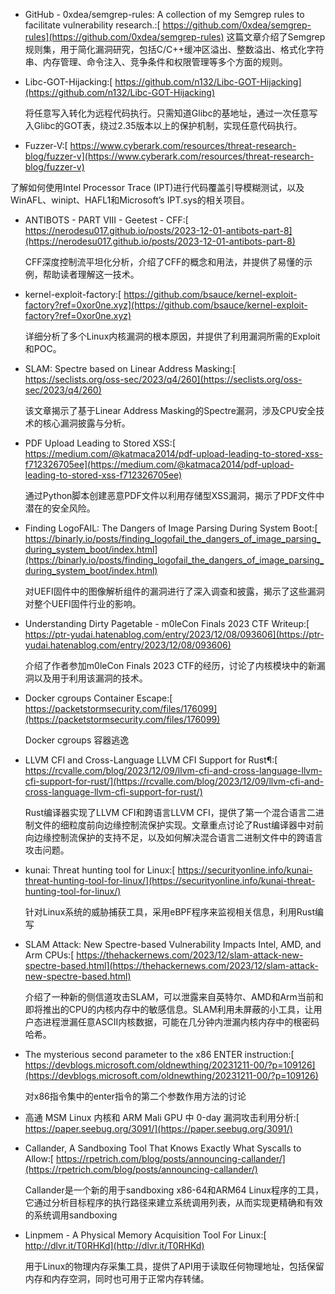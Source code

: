 * GitHub - 0xdea/semgrep-rules: A collection of my Semgrep rules to facilitate vulnerability research.:[
  https://github.com/0xdea/semgrep-rules](https://github.com/0xdea/semgrep-rules)
  这篇文章介绍了Semgrep规则集，用于简化漏洞研究，包括C/C++缓冲区溢出、整数溢出、格式化字符串、内存管理、命令注入、竞争条件和权限管理等多个方面的规则。

* Libc-GOT-Hijacking:[
  https://github.com/n132/Libc-GOT-Hijacking](https://github.com/n132/Libc-GOT-Hijacking)

  将任意写入转化为远程代码执行。只需知道Glibc的基地址，通过一次任意写入Glibc的GOT表，绕过2.35版本以上的保护机制，实现任意代码执行。 

*  Fuzzer-V:[
  https://www.cyberark.com/resources/threat-research-blog/fuzzer-v](https://www.cyberark.com/resources/threat-research-blog/fuzzer-v)

  了解如何使用Intel Processor Trace (IPT)进行代码覆盖引导模糊测试，以及WinAFL、winipt、HAFL1和Microsoft’s IPT.sys的相关项目。 

* ANTIBOTS - PART VIII - Geetest - CFF:[
  https://nerodesu017.github.io/posts/2023-12-01-antibots-part-8](https://nerodesu017.github.io/posts/2023-12-01-antibots-part-8)

  CFF深度控制流平坦化分析，介绍了CFF的概念和用法，并提供了易懂的示例，帮助读者理解这一技术。 

* kernel-exploit-factory:[
  https://github.com/bsauce/kernel-exploit-factory?ref=0xor0ne.xyz](https://github.com/bsauce/kernel-exploit-factory?ref=0xor0ne.xyz)

  详细分析了多个Linux内核漏洞的根本原因，并提供了利用漏洞所需的Exploit和POC。

* SLAM: Spectre based on Linear Address Masking:[
  https://seclists.org/oss-sec/2023/q4/260](https://seclists.org/oss-sec/2023/q4/260)

  该文章揭示了基于Linear Address Masking的Spectre漏洞，涉及CPU安全技术的核心漏洞披露与分析。 

* PDF Upload Leading to Stored XSS:[
  https://medium.com/@katmaca2014/pdf-upload-leading-to-stored-xss-f712326705ee](https://medium.com/@katmaca2014/pdf-upload-leading-to-stored-xss-f712326705ee)

  通过Python脚本创建恶意PDF文件以利用存储型XSS漏洞，揭示了PDF文件中潜在的安全风险。

* Finding LogoFAIL: The Dangers of Image Parsing During System Boot:[
  https://binarly.io/posts/finding_logofail_the_dangers_of_image_parsing_during_system_boot/index.html](https://binarly.io/posts/finding_logofail_the_dangers_of_image_parsing_during_system_boot/index.html)

  对UEFI固件中的图像解析组件的漏洞进行了深入调查和披露，揭示了这些漏洞对整个UEFI固件行业的影响。 

* Understanding Dirty Pagetable - m0leCon Finals 2023 CTF Writeup:[
  https://ptr-yudai.hatenablog.com/entry/2023/12/08/093606](https://ptr-yudai.hatenablog.com/entry/2023/12/08/093606)

  介绍了作者参加m0leCon Finals 2023 CTF的经历，讨论了内核模块中的新漏洞以及用于利用该漏洞的技术。 

* Docker cgroups Container Escape:[
  https://packetstormsecurity.com/files/176099](https://packetstormsecurity.com/files/176099)

  Docker cgroups 容器逃逸 

* LLVM CFI and Cross-Language LLVM CFI Support for Rust¶:[
  https://rcvalle.com/blog/2023/12/09/llvm-cfi-and-cross-language-llvm-cfi-support-for-rust/](https://rcvalle.com/blog/2023/12/09/llvm-cfi-and-cross-language-llvm-cfi-support-for-rust/)

  Rust编译器实现了LLVM CFI和跨语言LLVM CFI，提供了第一个混合语言二进制文件的细粒度前向边缘控制流保护实现。文章重点讨论了Rust编译器中对前向边缘控制流保护的支持不足，以及如何解决混合语言二进制文件中的跨语言攻击问题。

* kunai: Threat hunting tool for Linux:[
  https://securityonline.info/kunai-threat-hunting-tool-for-linux/](https://securityonline.info/kunai-threat-hunting-tool-for-linux/)

  针对Linux系统的威胁捕获工具，采用eBPF程序来监视相关信息，利用Rust编写 

* SLAM Attack: New Spectre-based Vulnerability Impacts Intel, AMD, and Arm CPUs:[
  https://thehackernews.com/2023/12/slam-attack-new-spectre-based.html](https://thehackernews.com/2023/12/slam-attack-new-spectre-based.html)

  介绍了一种新的侧信道攻击SLAM，可以泄露来自英特尔、AMD和Arm当前和即将推出的CPU的内核内存中的敏感信息。SLAM利用未屏蔽的小工具，让用户态进程泄漏任意ASCII内核数据，可能在几分钟内泄漏内核内存中的根密码哈希。 

* The mysterious second parameter to the x86 ENTER instruction:[
  https://devblogs.microsoft.com/oldnewthing/20231211-00/?p=109126](https://devblogs.microsoft.com/oldnewthing/20231211-00/?p=109126)

  对x86指令集中的enter指令的第二个参数作用方法的讨论 

* 高通 MSM Linux 内核和 ARM Mali GPU 中 0-day 漏洞攻击利用分析:[
  https://paper.seebug.org/3091/](https://paper.seebug.org/3091/)

* Callander, A Sandboxing Tool That Knows Exactly What Syscalls to Allow:[
  https://rpetrich.com/blog/posts/announcing-callander/](https://rpetrich.com/blog/posts/announcing-callander/)

  Callander是一个新的用于sandboxing x86-64和ARM64 Linux程序的工具，它通过分析目标程序的执行路径来建立系统调用列表，从而实现更精确和有效的系统调用sandboxing

* Linpmem - A Physical Memory Acquisition Tool For Linux:[
  http://dlvr.it/T0RHKd](http://dlvr.it/T0RHKd)

  用于Linux的物理内存采集工具，提供了API用于读取任何物理地址，包括保留内存和内存空洞，同时也可用于正常内存转储。 
